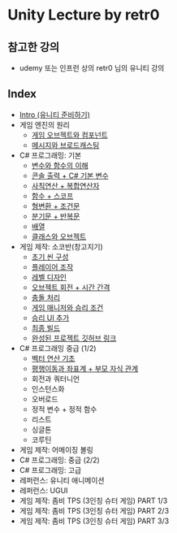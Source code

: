 # Unity Lecture by retr0

## 참고한 강의

- udemy 또는 인프런 상의 retr0 님의 유니티 강의

## Index

- [Intro (유니티 준비하기)](retr0_unity_intro.md)
- 게임 엔진의 원리
  - [게임 오브젝트와 컴포넌트](retr0_unity_principle_of_game_engine_1.md)
  - [메시지와 브로드캐스팅](retr0_unity_principle_of_game_engine_2.md)
- C# 프로그래밍: 기본
  - [변수와 함수의 이해](retr0_unity_C_sharp_basics_1.md)
  - [콘솔 출력 + C# 기본 변수](retr0_unity_C_sharp_basics_2.md)
  - [사칙연산 + 복합연산자](retr0_unity_C_sharp_basics_3.md)
  - [함수 + 스코프](retr0_unity_C_sharp_basics_4.md)
  - [형변환 + 조건문](retr0_unity_C_sharp_basics_5.md)
  - [분기문 + 반복문](retr0_unity_C_sharp_basics_6.md)
  - [배열](retr0_unity_C_sharp_basics_7.md)
  - [클래스와 오브젝트](retr0_unity_C_sharp_basics_8.md)
- 게임 제작: 소코반(창고지기)
  - [초기 씬 구성](retr0_unity_Sokovan_1.md)
  - [플레이어 조작](retr0_unity_Sokovan_2.md)
  - [레벨 디자인](retr0_unity_Sokovan_3.md)
  - [오브젝트 회전 + 시간 간격](retr0_unity_Sokovan_4.md)
  - [충돌 처리](retr0_unity_Sokovan_5.md)
  - [게임 매니저와 승리 조건](retr0_unity_Sokovan_6.md)
  - [승리 UI 추가](retr0_unity_Sokovan_7.md)
  - [최종 빌드](retr0_unity_Sokovan_8.md)
  - [완성된 프로젝트 깃허브 링크](https://github.com/kwan3854/Sokovan_Game)
- C# 프로그래밍 중급 (1/2)
  - [벡터 연산 기초](retr0_unity_C_sharp_mid_1.md)
  - [평행이동과 좌표계 + 부모 자식 관계](retr0_unity_C_sharp_mid_2.md)
  - 회전과 쿼터니언
  - 인스턴스화
  - 오버로드
  - 정적 변수 + 정적 함수
  - 리스트
  - 싱글톤
  - 코루틴
- 게임 제작: 어메이징 볼링
- C# 프로그래밍: 중급 (2/2)
- C# 프로그래밍: 고급
- 레퍼런스: 유니티 애니메이션
- 레퍼런스: UGUI
- 게임 제작: 좀비 TPS (3인칭 슈터 게임) PART 1/3
- 게임 제작: 좀비 TPS (3인칭 슈터 게임) PART 2/3
- 게임 제작: 좀비 TPS (3인칭 슈터 게임) PART 3/3
